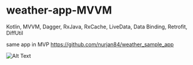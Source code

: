 # weather-app-MVVM

Kotlin, MVVM, Dagger, RxJava, RxCache, LiveData, Data Binding, Retrofit, DiffUtil

same app in MVP https://github.com/nurjan84/weather_sample_app

![Alt Text](https://github.com/nurjan84/weather_sample_app/blob/master/ezgif.com-video-to-gif%20(1).gif)
